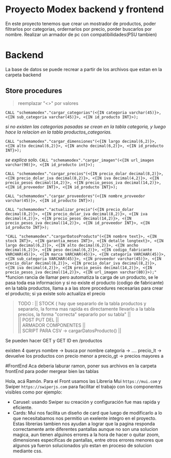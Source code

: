 # Proyecto Modex backend y frontend
En este proyecto tenemos que crear un mostrador de productos, poder filtrarlos por categorias, ordernarlos por precio, porder buscarlos por nombre. Realizar un armador de pc con compatibilidades(PSU tambien)

# Backend
La base de datos se puede recrear a partir de los archivos que estan en la carpeta backend
## Store procedures 
> reemplazar "<>" por valores

`CALL "schemamodex"."cargar_categorias"(<{IN categoria varchar(45)}>, <{IN sub_categoria varchar(45)}>, <{IN id_producto INT}>);`
    
*si no existen las categorias pasadas se crean en la tabla categoria, y luego hace la relacion en la tabla productos_categorias.*


`CALL "schemamodex"."cargar_dimensiones"(<{IN largo decimal(6,2)}>, <{IN alto decimal(6,2)}>, <{IN ancho decimal(6,2)}>, <{IN id_producto INT}>);`

*se explica solo.*
`CALL "schemamodex"."cargar_imagen"(<{IN url_imagen varchar(90)}>, <{IN id_producto int}>);`

`CALL "schemamodex"."cargar_precios"(<{IN precio_dolar decimal(8,2)}>, <{IN precio_dolar_iva decimal(8,2)}>, <{IN iva decimal(4,2)}>, <{IN precio_pesos decimal(14,2)}>, <{IN precio_pesos_iva decimal(14,2)}>, <{IN id_proveedor INT}>, <{IN id_producto INT}>);`

`CALL "schemamodex"."cargar_proveedores"(<{IN nombre_proveedor varchar(45)}>, <{IN id_producto INT}>);`

`CALL "schemamodex"."actualizar_precio"(<{IN precio_dolar decimal(8,2)}>, <{IN precio_dolar_iva decimal(8,2)}>, <{IN iva decimal(4,2)}>, <{IN precio_pesos decimal(14,2)}>, <{IN precio_pesos_iva decimal(14,2)}>, <{IN id_proveedor INT}>, <{IN id_producto INT}>);`


`"CALL "schemamodex"."cargarDatosProducto"(<{IN nombre text}>, <{IN stock INT}>, <{IN garantia_meses INT}>,
<{IN detalle longtext}>, <{IN largo decimal(6,2)}>, <{IN alto decimal(6,2)}>, <{IN ancho decimal(6,2)}>,
<{IN peso decimal(6,2)}>, <{IN codigo_fabricante VARCHAR(45)}>, <{IN marca VARCHAR(45)}>, <{IN categoria VARCHAR(45)}>,
<{IN sub_categoria VARCHAR(45)}>, <{IN proveedor varchar(45)}>, <{IN precio_dolar decimal(8,2)}>, <{IN precio_dolar_iva decimal(8,2)}>, 
<{IN iva decimal(4,2)}>, <{IN precio_pesos decimal(14,2)}>, <{IN precio_pesos_iva decimal(14,2)}>, <{IN url_imagen varchar(80)}>);"`
*funcion rancia de llamar pero automatiza la carga de un producto, se le pasa toda esa informacion y si no existe el producto (codigo de fabricante) en la tabla productos, llama a a las store procedures necesarias para crear el producto; si ya existe solo actualiza el precio
>TODO : || STOCK ( hay que separarlo de la tabla productos y separarlo, la forma mas rapida es directamente llevarlo a la tabla precios, la forma "correcta" separarlo por su tabla" ||      
> || POST PUT DEL  ||  
>|| ARMADOR COMPONENTES ||  
> || SCRIPT PARA CSV -> cargarDatosProducto() ||




Se pueden hacer GET y GET ID en /productos

existen 4 querys
nombre -> busca por nombre
categoria -> ....
precio_lt -> devuelve los productos con precio menor a
precio_gt -> precios mayores a

  #FrontEnd
Aca deberia laburar ramon, poner sus archivos en la carpeta frontEnd para poder mergear bien las tablas

 Hola, acá Ramón.
 Para el Front usamos las Libreria Mui `https://mui.com` y Swiper `https://swiperjs.com` para facilitar
 el trabajo con los componentes visibles como por ejemplo:
- Carusel: usando Swiper su creación y configuración fue mas rapida y eficiente.
- Cards: Mui nos facilita un diseño de card que luego de modificarlo a lo que necesitabamos
nos permitio un exelente integro en el proyecto.
 Estas librerias tambien nos ayudan a lograr que la pagina responda correctamente ante diferentes pantallas
aunque no son una solucion magica, aun tienen alguinos errores a la hora de hacer o quitar zoom,
dimensiones especificas de pantallas, entre otros errores menores que algunos ya fueron solucionados
y/o estan en proceso de solucion mediante css.
